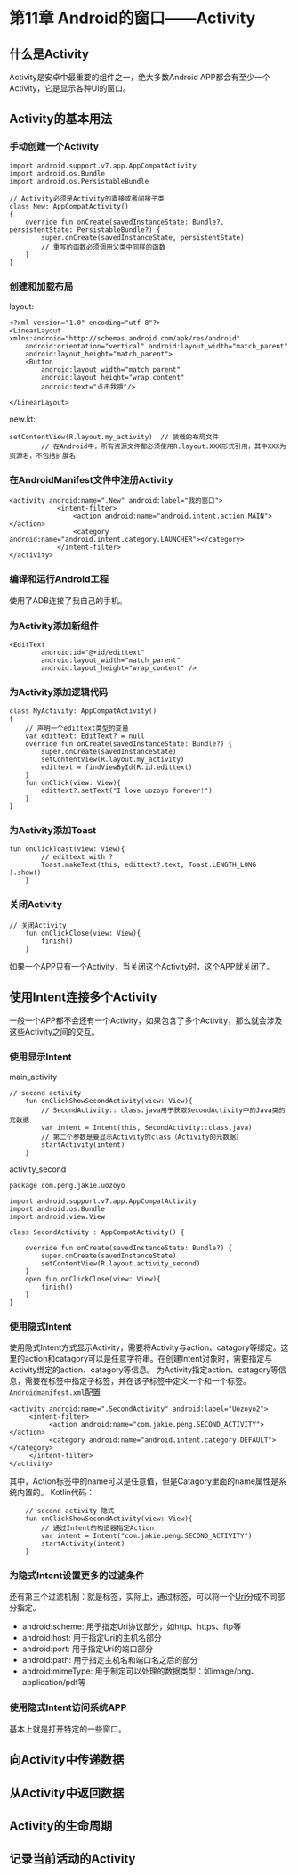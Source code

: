 # 第11章 Android的窗口——Activity
## 什么是Activity
Activity是安卓中最重要的组件之一，绝大多数Android APP都会有至少一个Activity，它是显示各种UI的窗口。
## Activity的基本用法
### 手动创建一个Activity
```
import android.support.v7.app.AppCompatActivity
import android.os.Bundle
import android.os.PersistableBundle

// Activity必须是Activity的直接或者间接子类
class New: AppCompatActivity()
{
    override fun onCreate(savedInstanceState: Bundle?, persistentState: PersistableBundle?) {
        super.onCreate(savedInstanceState, persistentState)
        // 重写的函数必须调用父类中同样的函数
    }
}
```
### 创建和加载布局
layout:
```
<?xml version="1.0" encoding="utf-8"?>
<LinearLayout xmlns:android="http://schemas.android.com/apk/res/android"
    android:orientation="vertical" android:layout_width="match_parent"
    android:layout_height="match_parent">
    <Button
        android:layout_width="match_parent"
        android:layout_height="wrap_content"
        android:text="点击我哦"/>

</LinearLayout>
```
new.kt:
```
setContentView(R.layout.my_activity)  // 装载的布局文件
        // 在Android中，所有资源文件都必须使用R.layout.XXX形式引用，其中XXX为资源名，不包括扩展名
```
### 在AndroidManifest文件中注册Activity
```
<activity android:name=".New" android:label="我的窗口">
            <intent-filter>
                <action android:name="android.intent.action.MAIN"></action>
                <category android:name="android.intent.category.LAUNCHER"></category>
            </intent-filter>
</activity>
```
### 编译和运行Android工程
使用了ADB连接了我自己的手机。
### 为Activity添加新组件
```
<EditText
        android:id="@+id/edittext"
        android:layout_width="match_parent"
        android:layout_height="wrap_content" />
```
### 为Activity添加逻辑代码
```
class MyActivity: AppCompatActivity()
{
    // 声明一个edittext类型的变量
    var edittext: EditText? = null
    override fun onCreate(savedInstanceState: Bundle?) {
        super.onCreate(savedInstanceState)
        setContentView(R.layout.my_activity)
        edittext = findViewById(R.id.edittext)
    }
    fun onClick(view: View){
        edittext?.setText("I love uozoyo forever!")
    }
}
```
### 为Activity添加Toast
```
fun onClickToast(view: View){
        // edittext with ?
        Toast.makeText(this, edittext?.text, Toast.LENGTH_LONG ).show()
    }
```
### 关闭Activity
```
// 关闭Activity
    fun onClickClose(view: View){
        finish()
    }
```
如果一个APP只有一个Activity，当关闭这个Activity时，这个APP就关闭了。
## 使用Intent连接多个Activity
一般一个APP都不会还有一个Activity，如果包含了多个Activity，那么就会涉及这些Activity之间的交互。
### 使用显示Intent
main_activity
```
// second activity
    fun onClickShowSecondActivity(view: View){
        // SecondActivity:: class.java用于获取SecondActivity中的Java类的元数据
        var intent = Intent(this, SecondActivity::class.java)
        // 第二个参数是要显示Activity的class（Activity的元数据）
        startActivity(intent)
    }
```
activity_second
```
package com.peng.jakie.uozoyo

import android.support.v7.app.AppCompatActivity
import android.os.Bundle
import android.view.View

class SecondActivity : AppCompatActivity() {

    override fun onCreate(savedInstanceState: Bundle?) {
        super.onCreate(savedInstanceState)
        setContentView(R.layout.activity_second)
    }
    open fun onClickClose(view: View){
        finish()
    }
}
```
### 使用隐式Intent
使用隐式Intent方式显示Activity，需要将Activity与action、catagory等绑定。这里的action和catagory可以是任意字符串。在创建Intent对象时，需要指定与Activity绑定的action、catagory等信息。
为Activity指定action、catagory等信息，需要在<activity>标签中指定<intent-filter>子标签，并在该子标签中定义一个<action>和一个<catagory>标签。
`Androidmanifest.xml`配置
```
<activity android:name=".SecondActivity" android:label="Uozoyo2">
     <intent-filter>
          <action android:name="com.jakie.peng.SECOND_ACTIVITY"></action>
          <category android:name="android.intent.category.DEFAULT"></category>
     </intent-filter>
</activity>    
```
其中，Action标签中的name可以是任意值，但是Catagory里面的name属性是系统内置的。
Kotlin代码：
```
    // second activity 隐式
    fun onClickShowSecondActivity(view: View){
        // 通过Intent的构造器指定Action
        var intent = Intent("com.jakie.peng.SECOND_ACTIVITY")
        startActivity(intent)
    }
```
### 为隐式Intent设置更多的过滤条件
还有第三个过滤机制：就是<Data>标签，实际上，通过<data>标签，可以将一个[Uri](https://baike.baidu.com/item/URI/2901761?fr=aladdin)分成不同部分指定。
+ android:scheme: 用于指定Uri协议部分，如http、https、ftp等
+ android:host: 用于指定Uri的主机名部分
+ android:port: 用于指定Uri的端口部分
+ android:path: 用于指定主机名和端口名之后的部分
+ android:mimeType: 用于制定可以处理的数据类型：如image/png、application/pdf等   
### 使用隐式Intent访问系统APP
基本上就是打开特定的一些窗口。
## 向Activity中传递数据

## 从Activity中返回数据

## Activity的生命周期

## 记录当前活动的Activity
